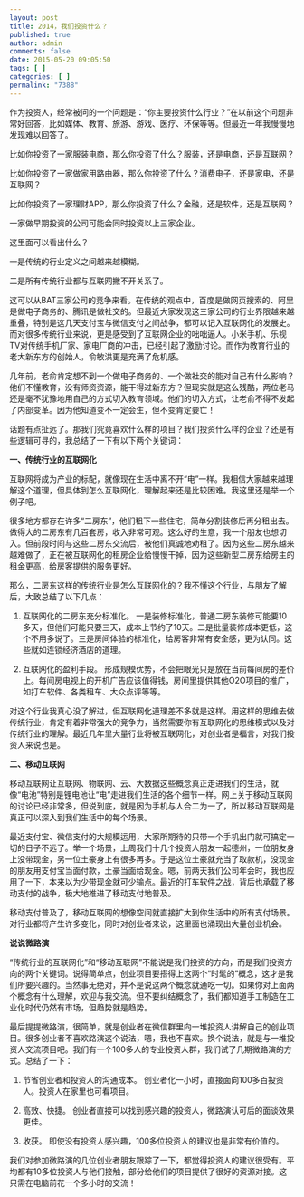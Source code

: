 ```yaml
---
layout: post
title: 2014，我们投资什么？
published: true
author: admin
comments: false
date: 2015-05-20 09:05:50
tags: [ ]
categories: [ ]
permalink: "7388"
---
```



作为投资人，经常被问的一个问题是：“你主要投资什么行业？”在以前这个问题非常好回答，比如媒体、教育、旅游、游戏、医疗、环保等等。但最近一年我慢慢地发现难以回答了。

比如你投资了一家服装电商，那么你投资了什么？服装，还是电商，还是互联网？

比如你投资了一家做家用路由器，那么你投资了什么？消费电子，还是家电，还是互联网？

比如你投资了一家理财APP，那么你投资了什么？金融，还是软件，还是互联网？

一家做早期投资的公司可能会同时投资以上三家企业。

这里面可以看出什么？

一是传统的行业定义之间越来越模糊。

二是所有传统行业都与互联网撇不开关系了。

这可以从BAT三家公司的竞争来看。在传统的观点中，百度是做网页搜索的、阿里是做电子商务的、腾讯是做社交的。但最近大家发现这三家公司的行业界限越来越重叠，特别是这几天支付宝与微信支付之间战争，都可以记入互联网化的发展史。而对很多传统行业来说，更是感受到了互联网企业的咄咄逼人。小米手机、乐视TV对传统手机厂家、家电厂商的冲击，已经引起了激励讨论。而作为教育行业的老大新东方的创始人，俞敏洪更是充满了危机感。

几年前，老俞肯定想不到一个做电子商务的、一个做社交的能对自己有什么影响？他们不懂教育，没有师资资源，能干得过新东方？但现实就是这么残酷，两位老马还是毫不犹豫地用自己的方式切入教育领域。他们的切入方式，让老俞不得不发起了内部变革。因为他知道变不一定会生，但不变肯定要亡！

话题有点扯远了。那我们究竟喜欢什么样的项目？我们投资什么样的企业？还是有些逻辑可寻的，我总结了一下有以下两个关键词：

**一、传统行业的互联网化**

互联网将成为产业的标配，就像现在生活中离不开“电”一样。我相信大家越来越理解这个道理，但具体到怎么互联网化，理解起来还是比较困难。我这里还是举一个例子吧。

很多地方都存在许多“二房东”，他们租下一些住宅，简单分割装修后再分租出去。做得大的二房东有几百套房，收入非常可观。这么好的生意，我一个朋友也想切入。但前段时间与这些二房东交流后，被他们真诚地劝租了。因为这些二房东越来越难做了，正在被互联网化的租房企业给慢慢干掉，因为这些新型二房东给房主的租金更高，给房客提供的服务更好。

那么，二房东这样的传统行业是怎么互联网化的？我不懂这个行业，与朋友了解后，大致总结了以下几点：

1. 互联网化的二房东充分标准化。 一是装修标准化，普通二房东装修可能要10多天，但他们可能只要三天，成本上节约了10天。二是批量装修成本更低，这个不用多说了。三是房间体验的标准化，给房客非常有安全感，更为认同。这些就如连锁经济酒店的道理。

2. 互联网化的盈利手段。 形成规模优势，不会把眼光只是放在当前每间房的差价上。每间房电视上的开机广告应该值得钱，房间里提供其他O2O项目的推广，如打车软件、各类租车、大众点评等等。

对这个行业我真心没了解过，但互联网化道理差不多就是这样。用这样的思维去做传统行业，肯定有着非常强大的竞争力，当然需要你有互联网化的思维模式以及对传统行业的理解。最近几年里大量行业将被互联网化，对创业者是福言，对我们投资人来说也是。

**二、移动互联网**

移动互联网让互联网、物联网、云、大数据这些概念真正走进我们的生活，就像“电池”特别是锂电池让“电”走进我们生活的各个细节一样。网上关于移动互联网的讨论已经非常多，但说到底，就是因为手机与人合二为一了，所以移动互联网是真正可以深入到我们生活中的每个场景。

最近支付宝、微信支付的大规模运用，大家所期待的只带一个手机出门就可搞定一切的日子不远了。举一个场景，上周我们十几个投资人朋友一起德州，一位朋友身上没带现金，另一位土豪身上有很多再多。于是这位土豪就充当了取款机，没现金的朋友用支付宝当面付款，土豪当面给现金。嗯，前两天我们公司年会时，我也应用了一下，本来以为少带现金就可少输点。最近的打车软件之战，背后也承载了移动支付的战争，极大地推进了移动支付地普及。

移动支付普及了，移动互联网的想像空间就直接扩大到你生活中的所有支付场景。对行业都将产生许多变化，同时对创业者来说，这里面也涌现出大量创业机会。

**说说微路演**

“传统行业的互联网化”和“移动互联网”不能说是我们投资的方向，而是我们投资方向的两个关键词。说得简单点，创业项目要搭得上这两个“时髦的”概念，这才是我们所要兴趣的。当然事无绝对，并不是说这两个概念就通吃一切。如果你对上面两个概念有什么理解，欢迎与我交流。但不要纠结概念了，我们都知道手工制造在工业化时代仍然有市场，但趋势就是趋势。

最后提提微路演，很简单，就是创业者在微信群里向一堆投资人讲解自己的创业项目。很多创业者不喜欢路演这个说法，嗯，我也不喜欢。换个说法，就是与一堆投资人交流项目吧。我们有一个100多人的专业投资人群，我们试了几期微路演的方式。总结了一下：

1. 节省创业者和投资人的沟通成本。 创业者化一小时，直接面向100多百投资人。投资人在家里也可看项目。

2. 高效、快捷。 创业者直接可以找到感兴趣的投资人，微路演认可后的面谈效果更佳。

3. 收获。 即使没有投资人感兴趣，100多位投资人的建议也是非常有价值的。

我们对参加微路演的几位创业者朋友跟踪了一下，都觉得投资人的建议很受有。平均都有10多位投资人与他们接触，部分给他们的项目提供了很好的资源对接。这只需在电脑前花一个多小时的交流！